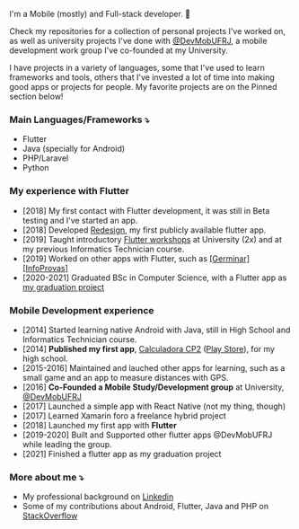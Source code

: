 I'm a Mobile (mostly) and Full-stack developer. 📱

Check my repositories for a collection of personal projects I've worked on, as well as university projects I've done with [@DevMobUFRJ](https://github.com/devmobufrj), a mobile development work group I've co-founded at my University.

I have projects in a variety of languages, some that I've used to learn frameworks and tools, others that I've invested a lot of time into making good apps or projects for people. My favorite projects are on the Pinned section below! 

### Main Languages/Frameworks ⤵️
- Flutter
- Java (specially for Android)
- PHP/Laravel
- Python

### My experience with Flutter
- [2018] My first contact with Flutter development, it was still in Beta testing and I've started an app.
- [2018] Developed [Redesign](https://github.com/DevMobUFRJ/redesign), my first publicly available flutter app.
- [2019] Taught introductory [Flutter workshops](https://github.com/georgerappel/workshop-flutter) at University (2x) and at my previous Informatics Technician course.
- [2019] Worked on other apps with Flutter, such as [[Germinar]](https://github.com/DevMobUFRJ/Germinar) [[InfoProvas]](https://github.com/DevMobUFRJ/infoprovas)
- [2020-2021] Graduated BSc in Computer Science, with a Flutter app as [my graduation project](https://github.com/naojogafora/app-flutter)

### Mobile Development experience
- [2014] Started learning native Android with Java, still in High School and Informatics Technician course.
- [2014] **Published my first app**, [Calculadora CP2](https://github.com/georgerappel/calculadoracp2) ([Play Store](https://play.google.com/store/apps/details?id=com.testemedia.mediacp2&hl=en&gl=US)), for my high school.
- [2015-2016] Maintained and lauched other apps for learning, such as a small game and an app to measure distances with GPS.
- [2016] **Co-Founded a Mobile Study/Development group** at University, [@DevMobUFRJ](https://github.com/orgs/DevMobUFRJ/teams)
- [2017] Launched a simple app with React Native (not my thing, though)
- [2017] Learned Xamarin foro a freelance hybrid project
- [2018] Launched my first app with **Flutter**
- [2019-2020] Built and Supported other flutter apps @DevMobUFRJ while leading the group.
- [2021] Finished a flutter app as my graduation project

### More about me ⤵️

- My professional background on [Linkedin](https://www.linkedin.com/in/georgerappel/)
- Some of my contributions about Android, Flutter, Java and PHP on [StackOverflow](https://stackoverflow.com/users/3758439/george)
